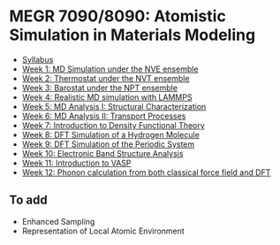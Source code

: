 # MEGR 7090/8090: Atomistic Simulation in Materials Modeling
 
- [Syllabus](lectures/syllabus.md)
- [Week 1: MD Simulation under the NVE ensemble](lectures/lec_01.md)
- [Week 2: Thermostat under the NVT ensemble](lectures/lec_02.md)
- [Week 3: Barostat under the NPT ensemble](lectures/lec_03.md)
- [Week 4: Realistic MD simulation with LAMMPS](lectures/lec_04.md)
- [Week 5: MD Analysis I: Structural Characterization](lectures/lec_05.md)
- [Week 6: MD Analysis II: Transport Processes](lectures/lec_06.md)
- [Week 7: Introduction to Density Functional Theory](lectures/lec_07.md)
- [Week 8: DFT Simulation of a Hydrogen Molecule](lectures/lec_08.md)
- [Week 9: DFT Simulation of the Periodic System](lectures/lec_09.md)
- [Week 10: Electronic Band Structure Analysis](lectures/lec_10.md)
- [Week 11: Introduction to VASP](lectures/lec_11.md)
- [Week 12: Phonon calculation from both classical force field and DFT](lectures/lec_12.md)

## To add
- Enhanced Sampling
- Representation of Local Atomic Environment
